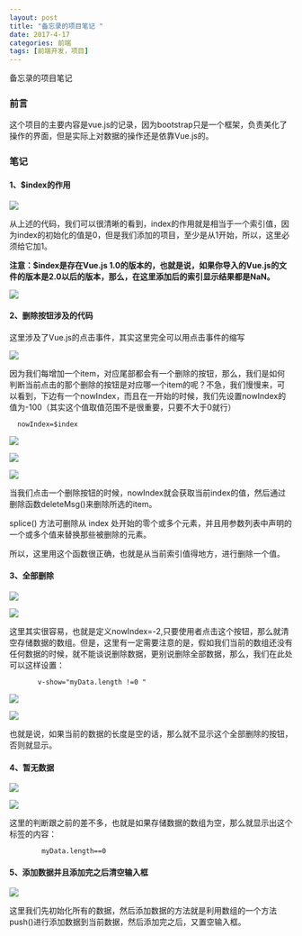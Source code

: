 ```yaml
---
layout: post
title: "备忘录的项目笔记 "
date: 2017-4-17
categories: 前端
tags: [前端开发，项目]
---
```


备忘录的项目笔记

<!-- more -->

### 前言

这个项目的主要内容是vue.js的记录，因为bootstrap只是一个框架，负责美化了操作的界面，但是实际上对数据的操作还是依靠Vue.js的。

### 笔记

#### 1、$index的作用

![](http://i1.piimg.com/567571/fb3a9c99d620605b.png)

从上述的代码，我们可以很清晰的看到，index的作用就是相当于一个索引值，因为index的初始化的值是0，但是我们添加的项目，至少是从1开始，所以，这里必须给它加1。

**注意：$index是存在Vue.js 1.0的版本的，也就是说，如果你导入的Vue.js的文件的版本是2.0以后的版本，那么，在这里添加后的索引显示结果都是NaN。**

![](http://i1.piimg.com/567571/280d4be8b55fe523.png)

#### 2、删除按钮涉及的代码

这里涉及了Vue.js的点击事件，其实这里完全可以用点击事件的缩写

![](http://i2.muimg.com/567571/e9bfa2b83ae72006.png)

因为我们每增加一个item，对应尾部都会有一个删除的按钮，那么，我们是如何判断当前点击的那个删除的按钮是对应哪一个item的呢？不急，我们慢慢来，可以看到，下边有一个nowIndex，而且在一开始的时候，我们先设置nowIndex的值为-100（其实这个值取值范围不是很重要，只要不大于0就行）

      nowIndex=$index

![](http://i4.buimg.com/567571/9ca73241f4cea383.png)

![](http://i4.buimg.com/567571/0897d4ee54c61d6e.png)

![](http://i4.buimg.com/567571/39d77580aef62bf2.png)

当我们点击一个删除按钮的时候，nowIndex就会获取当前index的值，然后通过删除函数deleteMsg()来删除所选的item。

splice() 方法可删除从 index 处开始的零个或多个元素，并且用参数列表中声明的一个或多个值来替换那些被删除的元素。

所以，这里用这个函数很正确，也就是从当前索引值得地方，进行删除一个值。

#### 3、全部删除

![](http://i1.piimg.com/567571/e5b4afaaa6ecdc61.png)

![](http://i4.buimg.com/567571/39d77580aef62bf2.png)

这里其实很容易，也就是定义nowIndex=-2,只要使用者点击这个按钮，那么就清空存储数据的数组。但是，这里有一定需要注意的是，假如我们当前的数组还没有任何数据的时候，就不能谈说删除数据，更别说删除全部数据，那么，我们在此处可以这样设置：

           v-show="myData.length !=0 "

![](http://i1.piimg.com/567571/a7c77daef429ee29.png)

![](http://i4.buimg.com/567571/18ff664a4395f6e7.png)

也就是说，如果当前的数据的长度是空的话，那么就不显示这个全部删除的按钮，否则就显示。


#### 4、暂无数据

![](http://i4.buimg.com/567571/4b87e944f8275524.png)

![](http://i1.piimg.com/567571/a7c77daef429ee29.png)

这里的判断跟之前的差不多，也就是如果存储数据的数组为空，那么就显示出这个标签的内容：

            myData.length==0


#### 5、添加数据并且添加完之后清空输入框

![](http://i1.piimg.com/567571/cc9eac0c8276020a.png)

这里我们先初始化所有的数据，然后添加数据的方法就是利用数组的一个方法push()进行添加数据到当前数据，然后添加完之后，又置空输入框。

